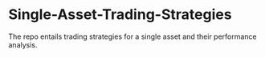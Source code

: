 # Single-Asset-Trading-Strategies

The repo entails trading strategies for a single asset and their performance analysis.
